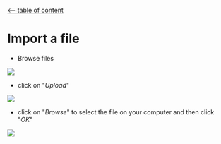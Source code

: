 [<-- table of content](Annexes.md)

# Import a file
* Browse files

![](https://i.imgur.com/EXQ2352.png)

* click on "*Upload*"

![](https://i.imgur.com/QItqe1R.png)

* click on "*Browse*" to select the file on your computer and then click "*OK*"

![](https://i.imgur.com/K04bU7W.png)
